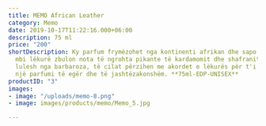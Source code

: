 ```yaml
---
title: MEMO African Leather
category: Memo
date: 2019-10-17T11:22:16.000+06:00
description: 75 ml
price: "200"
shortDescription: Ky parfum frymëzohet nga kontinenti afrikan dhe sapo spërkatet pakëz
  mbi lëkurë zbulon nota të ngrohta pikante të kardamomit dhe shafranit me  një prekje
  lulesh nga barbaroza, të cilat përzihen me akordet e lëkurës për t'i dhënë jetë
  një parfumi të egër dhe të jashtëzakonshëm. **75ml-EDP-UNISEX**
productID: "3"
images:
- image: "/uploads/memo-8.png"
- image: images/products/memo/Memo_5.jpg

---
```

